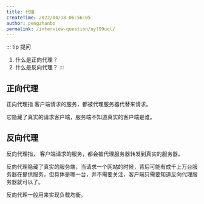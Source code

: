 ```yaml
---
title: 代理
createTime: 2022/04/18 06:56:05
author: pengzhanbo
permalink: /interview-question/uyl99uql/
---
```


::: tip 提问

1. 什么是正向代理？
2. 什么是反向代理？
:::

## 正向代理

正向代理指 客户端请求的服务，都被代理服务器代替来请求。

它隐藏了真实的请求客户端，服务端不知道真实的客户端是谁。

## 反向代理

反向代理指， 客户端请求的服务，都会被代理服务器转发到真实的服务器。

反向代理隐藏了真实的服务端，当请求一个网站的时候，背后可能有成千上万台服务器在提供服务，但具体是哪一台，并不需要关注，客户端只需要知道反向代理服务器就可以了。

反向代理一般用来实现负载均衡。
